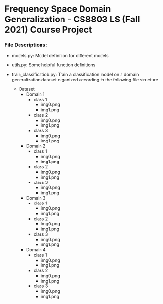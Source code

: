 # Frequency Space Domain Generalization - CS8803 LS (Fall 2021) Course Project

### File Descriptions:
- models.py: Model definition for different models
- utils.py: Some helpful function definitions
- train_classificatiob.py: Train a classification model on a domain generalization dataset organized according to the following file structure

    - Dataset
        - Domain 1
            - class 1
                - img0.png
                - img1.png
            - class 2
                - img0.png
                - img1.png
            - class 3
                - img0.png
                - img1.png
        - Domain 2
            - class 1
                - img0.png
                - img1.png
            - class 2
                - img0.png
                - img1.png
            - class 3
                - img0.png
                - img1.png
        - Domain 3
            - class 1
                - img0.png
                - img1.png
            - class 2
                - img0.png
                - img1.png
            - class 3
                - img0.png
                - img1.png
        - Domain 4
            - class 1
                - img0.png
                - img1.png
            - class 2
                - img0.png
                - img1.png
            - class 3
                - img0.png
                - img1.png